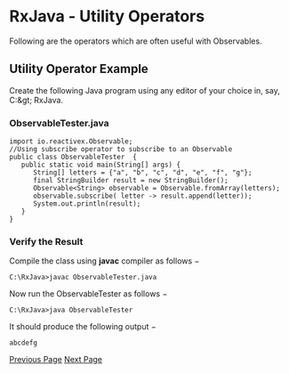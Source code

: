 # RxJava - Utility Operators
Following are the operators which are often useful with Observables.

## Utility Operator Example
Create the following Java program using any editor of your choice in, say, C:\&gt; RxJava.

### ObservableTester.java
```
import io.reactivex.Observable;
//Using subscribe operator to subscribe to an Observable
public class ObservableTester  {
   public static void main(String[] args) {    
      String[] letters = {"a", "b", "c", "d", "e", "f", "g"};
      final StringBuilder result = new StringBuilder();
      Observable<String> observable = Observable.fromArray(letters);
      observable.subscribe( letter -> result.append(letter));
      System.out.println(result);
   }
}
```
### Verify the Result
Compile the class using **javac** compiler as follows −

```
C:\RxJava>javac ObservableTester.java
```
Now run the ObservableTester as follows −

```
C:\RxJava>java ObservableTester
```
It should produce the following output −

```
abcdefg
```

[Previous Page](../rxjava/rxjava_combining_operators.md) [Next Page](../rxjava/rxjava_conditional_operators.md) 
